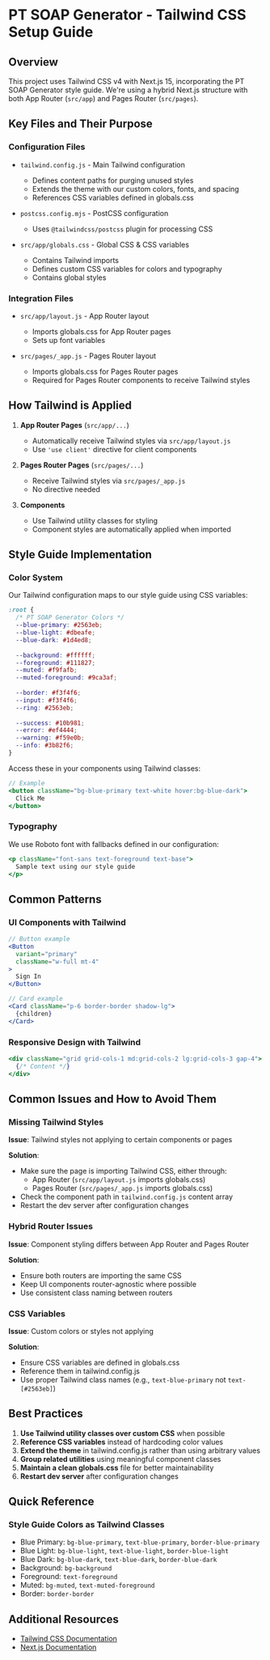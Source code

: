 # PT SOAP Generator - Tailwind CSS Setup Guide

## Overview

This project uses Tailwind CSS v4 with Next.js 15, incorporating the PT SOAP Generator style guide. We're using a hybrid Next.js structure with both App Router (`src/app`) and Pages Router (`src/pages`).

## Key Files and Their Purpose

### Configuration Files

- `tailwind.config.js` - Main Tailwind configuration
  - Defines content paths for purging unused styles
  - Extends the theme with our custom colors, fonts, and spacing
  - References CSS variables defined in globals.css

- `postcss.config.mjs` - PostCSS configuration
  - Uses `@tailwindcss/postcss` plugin for processing CSS

- `src/app/globals.css` - Global CSS & CSS variables
  - Contains Tailwind imports
  - Defines custom CSS variables for colors and typography
  - Contains global styles

### Integration Files

- `src/app/layout.js` - App Router layout
  - Imports globals.css for App Router pages
  - Sets up font variables

- `src/pages/_app.js` - Pages Router layout
  - Imports globals.css for Pages Router pages
  - Required for Pages Router components to receive Tailwind styles

## How Tailwind is Applied

1. **App Router Pages** (`src/app/...`)
   - Automatically receive Tailwind styles via `src/app/layout.js`
   - Use `'use client'` directive for client components

2. **Pages Router Pages** (`src/pages/...`)
   - Receive Tailwind styles via `src/pages/_app.js`
   - No directive needed

3. **Components**
   - Use Tailwind utility classes for styling
   - Component styles are automatically applied when imported

## Style Guide Implementation

### Color System

Our Tailwind configuration maps to our style guide using CSS variables:

```css
:root {
  /* PT SOAP Generator Colors */
  --blue-primary: #2563eb;
  --blue-light: #dbeafe;
  --blue-dark: #1d4ed8;
  
  --background: #ffffff;
  --foreground: #111827;
  --muted: #f9fafb;
  --muted-foreground: #9ca3af;
  
  --border: #f3f4f6;
  --input: #f3f4f6;
  --ring: #2563eb;
  
  --success: #10b981;
  --error: #ef4444;
  --warning: #f59e0b;
  --info: #3b82f6;
}
```

Access these in your components using Tailwind classes:

```jsx
// Example
<button className="bg-blue-primary text-white hover:bg-blue-dark">
  Click Me
</button>
```

### Typography

We use Roboto font with fallbacks defined in our configuration:

```jsx
<p className="font-sans text-foreground text-base">
  Sample text using our style guide
</p>
```

## Common Patterns

### UI Components with Tailwind

```jsx
// Button example
<Button 
  variant="primary" 
  className="w-full mt-4"
>
  Sign In
</Button>

// Card example
<Card className="p-6 border-border shadow-lg">
  {children}
</Card>
```

### Responsive Design with Tailwind

```jsx
<div className="grid grid-cols-1 md:grid-cols-2 lg:grid-cols-3 gap-4">
  {/* Content */}
</div>
```

## Common Issues and How to Avoid Them

### Missing Tailwind Styles

**Issue**: Tailwind styles not applying to certain components or pages

**Solution**:
- Make sure the page is importing Tailwind CSS, either through:
  - App Router (`src/app/layout.js` imports globals.css)
  - Pages Router (`src/pages/_app.js` imports globals.css)
- Check the component path in `tailwind.config.js` content array
- Restart the dev server after configuration changes

### Hybrid Router Issues

**Issue**: Component styling differs between App Router and Pages Router

**Solution**:
- Ensure both routers are importing the same CSS
- Keep UI components router-agnostic where possible
- Use consistent class naming between routers

### CSS Variables

**Issue**: Custom colors or styles not applying

**Solution**:
- Ensure CSS variables are defined in globals.css
- Reference them in tailwind.config.js
- Use proper Tailwind class names (e.g., `text-blue-primary` not `text-[#2563eb]`)

## Best Practices

1. **Use Tailwind utility classes over custom CSS** when possible
2. **Reference CSS variables** instead of hardcoding color values
3. **Extend the theme** in tailwind.config.js rather than using arbitrary values
4. **Group related utilities** using meaningful component classes
5. **Maintain a clean globals.css** file for better maintainability
6. **Restart dev server** after configuration changes

## Quick Reference

### Style Guide Colors as Tailwind Classes

- Blue Primary: `bg-blue-primary`, `text-blue-primary`, `border-blue-primary`
- Blue Light: `bg-blue-light`, `text-blue-light`, `border-blue-light`
- Blue Dark: `bg-blue-dark`, `text-blue-dark`, `border-blue-dark`
- Background: `bg-background`
- Foreground: `text-foreground`
- Muted: `bg-muted`, `text-muted-foreground`
- Border: `border-border`

## Additional Resources

- [Tailwind CSS Documentation](https://tailwindcss.com/docs)
- [Next.js Documentation](https://nextjs.org/docs)
